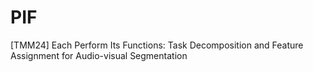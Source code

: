 # PIF
[TMM24] Each Perform Its Functions: Task Decomposition and Feature Assignment for Audio-visual Segmentation
